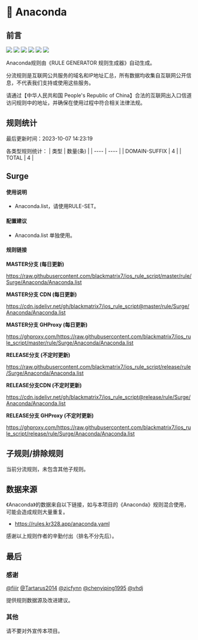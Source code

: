 # 🧸 Anaconda

## 前言

![](https://shields.io/badge/-移除重复规则-ff69b4) ![](https://shields.io/badge/-DOMAIN与DOMAIN--SUFFIX合并-green) ![](https://shields.io/badge/-DOMAIN--SUFFIX间合并-critical) ![](https://shields.io/badge/-DOMAIN与DOMAIN--KEYWORD合并-9cf) ![](https://shields.io/badge/-DOMAIN--SUFFIX与DOMAIN--KEYWORD合并-blue) ![](https://shields.io/badge/-IP--CIDR(6)合并-blueviolet) 

Anaconda规则由《RULE GENERATOR 规则生成器》自动生成。

分流规则是互联网公共服务的域名和IP地址汇总，所有数据均收集自互联网公开信息，不代表我们支持或使用这些服务。

请通过【中华人民共和国 People's Republic of China】合法的互联网出入口信道访问规则中的地址，并确保在使用过程中符合相关法律法规。

## 规则统计

最后更新时间：2023-10-07 14:23:19

各类型规则统计：
| 类型 | 数量(条)  | 
| ---- | ----  |
| DOMAIN-SUFFIX | 4  | 
| TOTAL | 4  | 


## Surge 

#### 使用说明
- Anaconda.list，请使用RULE-SET。

#### 配置建议
- Anaconda.list 单独使用。

#### 规则链接
**MASTER分支 (每日更新)**

https://raw.githubusercontent.com/blackmatrix7/ios_rule_script/master/rule/Surge/Anaconda/Anaconda.list

**MASTER分支 CDN (每日更新)**

https://cdn.jsdelivr.net/gh/blackmatrix7/ios_rule_script@master/rule/Surge/Anaconda/Anaconda.list

**MASTER分支 GHProxy (每日更新)**

https://ghproxy.com/https://raw.githubusercontent.com/blackmatrix7/ios_rule_script/master/rule/Surge/Anaconda/Anaconda.list

**RELEASE分支 (不定时更新)**

https://raw.githubusercontent.com/blackmatrix7/ios_rule_script/release/rule/Surge/Anaconda/Anaconda.list

**RELEASE分支CDN (不定时更新)**

https://cdn.jsdelivr.net/gh/blackmatrix7/ios_rule_script@release/rule/Surge/Anaconda/Anaconda.list

**RELEASE分支 GHProxy (不定时更新)**

https://ghproxy.com/https://raw.githubusercontent.com/blackmatrix7/ios_rule_script/release/rule/Surge/Anaconda/Anaconda.list

## 子规则/排除规则


当前分流规则，未包含其他子规则。

## 数据来源

《Anaconda》的数据来自以下链接，如与本项目的《Anaconda》规则混合使用，可能会造成规则大量重复。

- https://rules.kr328.app/anaconda.yaml


感谢以上规则作者的辛勤付出（排名不分先后）。

## 最后

### 感谢

[@fiiir](https://github.com/fiiir) [@Tartarus2014](https://github.com/Tartarus2014) [@zjcfynn](https://github.com/zjcfynn) [@chenyiping1995](https://github.com/chenyiping1995) [@vhdj](https://github.com/vhdj)

提供规则数据源及改进建议。

### 其他

请不要对外宣传本项目。